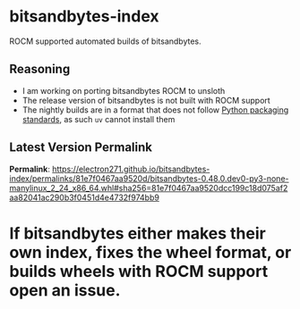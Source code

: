 # bitsandbytes-index

ROCM supported automated builds of bitsandbytes.

## Reasoning

- I am working on porting bitsandbytes ROCM to unsloth
- The release version of bitsandbytes is not built with ROCM support
- The nightly builds are in a format that does not follow [Python packaging standards](https://packaging.python.org/en/latest/specifications/binary-distribution-format/), as such `uv` cannot install them

## Latest Version Permalink

<!-- permalinks.py START -->
**Permalink**: https://electron271.github.io/bitsandbytes-index/permalinks/81e7f0467aa9520d/bitsandbytes-0.48.0.dev0-py3-none-manylinux_2_24_x86_64.whl#sha256=81e7f0467aa9520dcc199c18d075af2aa82041ac290b3f0451d4e4732f974bb9
<!-- permalinks.py END -->

# If bitsandbytes either makes their own index, fixes the wheel format, or builds wheels with ROCM support open an issue.
